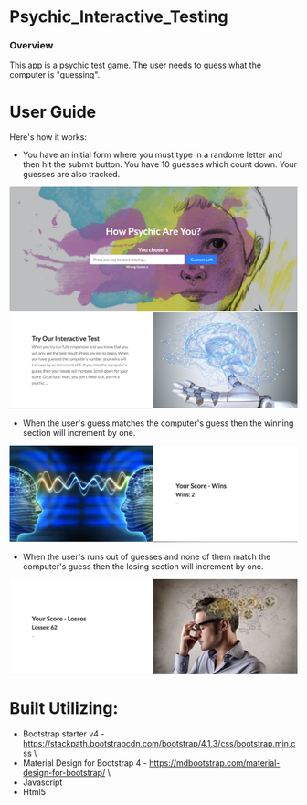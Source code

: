 # Psychic_Interactive_Testing

### Overview
This app is a psychic test game. The user needs to guess what the computer is "guessing". 

# User Guide
Here's how it works:

- You have an initial form where you must type in a randome letter and then hit the submit button. You have 10 guesses which count down. Your guesses are also tracked. 

![](ss1.png)
![](ss3.png)

- When the user's guess matches the computer's guess then the winning section will increment by one. 

![](ss4.png)

- When the user's runs out of guesses and none of them match the computer's guess then the losing section will increment by one. 

![](ss5.png)

# Built Utilizing: 

* Bootstrap starter v4 - <https://stackpath.bootstrapcdn.com/bootstrap/4.1.3/css/bootstrap.min.css> \
* Material Design for Bootstrap 4 - <https://mdbootstrap.com/material-design-for-bootstrap/> \
* Javascript 
* Html5






